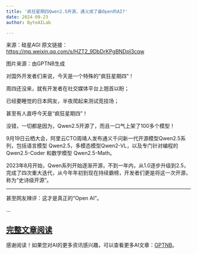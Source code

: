 ```yaml
---
title: '疯狂星期四Qwen2.5开源，通义成了最Open的AI?'
date: 2024-09-23
author: ByteAILab

---
```


来源：硅星AGI
原文链接：https://mp.weixin.qq.com/s/HZT2_9DbDrKPgBNDpI3cqw

图片来源：由GPTNB生成

对国外开发者们来说，今天是一个特殊的“疯狂星期四”！

周四还没来，就有开发者在社交媒体平台上翘首以盼；

已经要睡觉的日本网友，半夜爬起来测试竞技场；

甚至有人直呼今天是“疯狂星期四”！

没错，一切都是因为，Qwen2.5开源了，而且一口气上架了100多个模型！

9月19日云栖大会，阿里云CTO周靖人发布通义千问新一代开源模型Qwen2.5系列，包括语言模型 Qwen2.5，多模态模型Qwen2-VL，以及专门针对编程的 Qwen2.5-Coder 和数学模型 Qwen2.5-Math。

2023年8月开始，Qwen系列开始逐渐开源，不到一年内，从1.0逐步升级到2.5，完成了四次重大迭代，从今年年初到现在持续霸榜，开发者们更是将这一次开源，称为“史诗级开源”。

---


甚至网友辣评：这才是真正的“Open AI”。

...

[完整文章阅读](https://www.aixinzhijie.com/article/6846772)
---
感谢阅读！如果您对AI的更多资讯感兴趣，可以查看更多AI文章：[GPTNB](https://gptnb.com)。